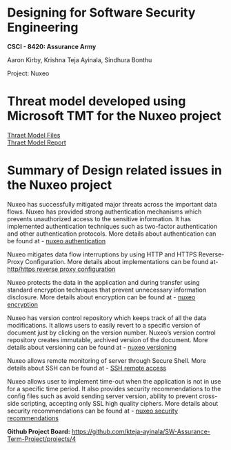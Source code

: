 
# Designing for Software Security Engineering
**CSCI - 8420:  Assurance Army**

Aaron Kirby, Krishna Teja Ayinala, Sindhura Bonthu   </br>

Project: Nuxeo

# Threat model developed using Microsoft TMT for the Nuxeo project 
[Thraet Model Files](https://github.com/kteja-ayinala/SW-Assurance-Term-Project/tree/master/Threat%20Model%20files/Final%20Threat%20Model) </br>
[Thraet Model Report](http://htmlpreview.github.io/?https://github.com/kteja-ayinala/SW-Assurance-Term-Project/blob/master/Threat%20Model%20files/Final%20Threat%20Model/Threat%20Model%20Assurance%20Army.html)

# Summary of Design related issues in the Nuxeo project

Nuxeo has successfully mitigated major threats across the important data flows. Nuxeo has provided strong authentication mechanisms which prevents unauthorized access to the sensitive information. It has implemented authentication techniques such as two-factor authentication and other authentication protocols. More details about authentication can be found at - [nuxeo authentication](https://doc.nuxeo.com/nxdoc/authentication-and-user-management/) </br>

Nuxeo mitigates data flow interruptions by using HTTP and HTTPS Reverse-Proxy Configuration. More details about implementations can be found at- [http/https reverse proxy configuration](https://doc.nuxeo.com/nxdoc/http-and-https-reverse-proxy-configuration/) </br>

Nuxeo protects the data in the application and during transfer using standard encryption techniques that prevent unnecessary information disclosure. More details about encryption can be found at - [nuxeo encryption]( https://doc.nuxeo.com/nxdoc/sensitive-configuration-data-encryption/) </br>

Nuxeo has version control repository which keeps track of all the data modifications. It allows users to easily revert to a specific version of document just by clicking on the version number. Nuxeo’s version control repository creates immutable, archived version of the document. More details about versioning can be found at - [nuxeo versioning](https://doc.nuxeo.com/nxdoc/versioning/#concepts) </br>

Nuxeo allows remote monitoring of server through Secure Shell. More details about SSH can be found at - [SSH remote access](https://doc.nuxeo.com/nxdoc/remote-monitoring-through-a-ssh-tunnel/) </br>

Nuxeo allows user to implement time-out when the application is not in use for a specific time period. It also provides security recommendations to the config files such as avoid sending server version, ability to prevent cross-side scripting, accepting only SSL high quality ciphers. More details about security recommendations can be found at - [nuxeo security recommendations](https://doc.nuxeo.com/nxdoc/security-recommendations/)




**Github Project Board:** https://github.com/kteja-ayinala/SW-Assurance-Term-Project/projects/4

